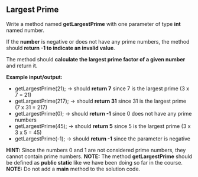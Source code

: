 ## Largest Prime

Write a method named **getLargestPrime** with one parameter of type **int** named number.

If the **number** is negative or does not have any prime numbers, the method should
**return -1 to indicate an invalid value**.

The method should **calculate the largest prime factor of a given number** and return it.

**Example input/output:**

- getLargestPrime(21); -> should **return 7** since 7 is the largest prime (3 x 7 = 21)
- getLargestPrime(217); -> should **return 31** since 31 is the largest prime (7 x 31 = 217)
- getLargestPrime(0); -> should **return -1** since 0 does not have any prime numbers
- getLargestPrime(45); -> should **return 5** since 5 is the largest prime (3 x 3 x 5 = 45)
- getLargestPrime(-1); -> should **return -1** since the parameter is negative

**HINT:** Since the numbers 0 and 1 are not considered prime numbers, they cannot contain prime numbers.
**NOTE:** The method **getLargestPrime** should be defined as **public static** like we have been doing so far in the course.
**NOTE:** Do not add a **main** method to the solution code.
